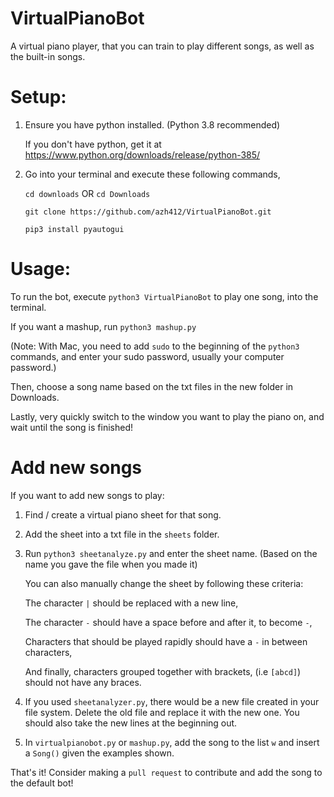 # VirtualPianoBot
A virtual piano player, that you can train to play different songs, as well as the built-in songs.


# Setup:

  1. Ensure you have python installed. (Python 3.8 recommended)
     
     If you don't have python, get it at https://www.python.org/downloads/release/python-385/
     
  2. Go into your terminal and execute these following commands,
  
     `cd downloads` OR `cd Downloads`
     
     `git clone https://github.com/azh412/VirtualPianoBot.git`
     
     `pip3 install pyautogui`
         
# Usage:

   To run the bot, execute `python3 VirtualPianoBot` to play one song, into the terminal.
   
   If you want a mashup, run `python3 mashup.py`
   
   (Note: With Mac, you need to add `sudo` to the beginning of the `python3` commands, and enter your sudo password, usually your computer password.)
   
   Then, choose a song name based on the txt files in the new folder in Downloads.
     
   Lastly, very quickly switch to the window you want to play the piano on, and wait until the song is finished!
   
# Add new songs

   If you want to add new songs to play:
   
   1. Find / create a virtual piano sheet for that song.
   
   2. Add the sheet into a txt file in the `sheets` folder.
   
   3. Run `python3 sheetanalyze.py` and enter the sheet name. (Based on the name you gave the file when you made it)
   
      You can also manually change the sheet by following these criteria:
      
      The character `|` should be replaced with a new line,
      
      The character `-` should have a space before and after it, to become ` - `,
      
      Characters that should be played rapidly should have a ` - ` in between characters,
      
      And finally, characters grouped together with brackets, (i.e `[abcd]`) should not have any braces.
      
   4. If you used `sheetanalyzer.py`, there would be a new file created in your file system. Delete the old file and replace it with the new one. You should also take the new lines at the beginning out.
   
   5. In `virtualpianobot.py` or `mashup.py`, add the song to the list `w` and insert a `Song()` given the examples shown.
   
   That's it! Consider making a `pull request` to contribute and add the song to the default bot!

